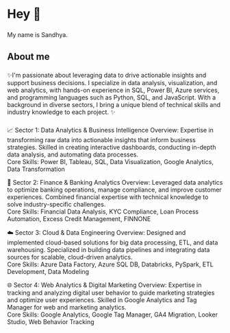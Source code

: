 <h1 align="left">Hey 👋 </h1>

###

<p align="left">My name is Sandhya.</p>

###

<h2 align="left">About me</h2>

###

<p align="left">✨I'm passionate about leveraging data to drive actionable insights and support business decisions. I specialize in data analysis, visualization, and web analytics, with hands-on experience in SQL, Power BI, Azure services, and programming languages such as Python, SQL, and JavaScript. With a background in diverse sectors, I bring a unique blend of technical skills and industry knowledge to each project. ✨</p>

###

<div align="left">
<div>
  <p> 
  📈 Sector 1: Data Analytics & Business Intelligence
Overview: Expertise in transforming raw data into actionable insights that inform business strategies. Skilled in creating interactive dashboards, conducting in-depth data analysis, and automating data processes.
  <br>
    Core Skills: Power BI, Tableau, SQL, Data Visualization, Google Analytics, Data Transformation
  </br>
  </p>
</div>

<div>
  <p>
  💼 Sector 2: Finance & Banking Analytics
Overview: Leveraged data analytics to optimize banking operations, manage compliance, and improve customer experiences. Combined financial expertise with technical knowledge to solve industry-specific challenges.
  <br>
    Core Skills: Financial Data Analysis, KYC Compliance, Loan Process Automation, Excess Credit Management, FINNONE
  </br>
  </p>
</div>

<div>
  <p>
☁️ Sector 3: Cloud & Data Engineering
Overview: Designed and implemented cloud-based solutions for big data processing, ETL, and data warehousing. Specialized in building data pipelines and integrating data sources for scalable, cloud-driven analytics.
  <br>
    Core Skills: Azure Data Factory, Azure SQL DB, Databricks, PySpark, ETL Development, Data Modeling
  </br>
  </p>
</div>

<div>
  <p>
🌐 Sector 4: Web Analytics & Digital Marketing
Overview: Expertise in tracking and analyzing digital user behavior to guide marketing strategies and optimize user experiences. Skilled in Google Analytics and Tag Manager for web and marketing analytics.
  <br>
    Core Skills: Google Analytics, Google Tag Manager, GA4 Migration, Looker Studio, Web Behavior Tracking
  </br>
 </p>
</div>
</div>
